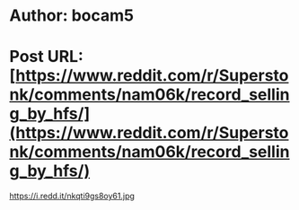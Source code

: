 # Author: bocam5
# Post URL: [https://www.reddit.com/r/Superstonk/comments/nam06k/record_selling_by_hfs/](https://www.reddit.com/r/Superstonk/comments/nam06k/record_selling_by_hfs/)


https://i.redd.it/nkqti9gs8oy61.jpg